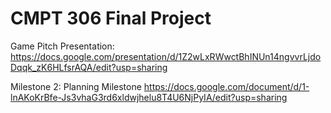 # CMPT 306 Final Project

Game Pitch Presentation:  
https://docs.google.com/presentation/d/1Z2wLxRWwctBhINUn14ngvvrLjdoDqqk_zK6HLfsrAQA/edit?usp=sharing

Milestone 2: Planning Milestone
https://docs.google.com/document/d/1-lnAKoKrBfe-Js3vhaG3rd6xldwjhelu8T4U6NjPyIA/edit?usp=sharing

